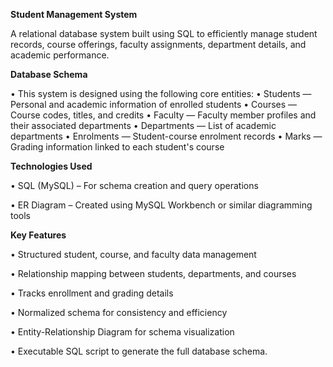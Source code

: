 **Student Management System**

A relational database system built using SQL to efficiently manage student records, course offerings, faculty assignments, department details, and academic performance.

**Database Schema**

•	This system is designed using the following core entities:
•	Students — Personal and academic information of enrolled students
•	Courses — Course codes, titles, and credits
•	Faculty — Faculty member profiles and their associated departments
•	Departments — List of academic departments
•	Enrolments — Student-course enrolment records
•	Marks — Grading information linked to each student's course

**Technologies Used**

•	SQL (MySQL) – For schema creation and query operations

•	ER Diagram – Created using MySQL Workbench or similar diagramming tools


 **Key Features**

•	Structured student, course, and faculty data management

•	Relationship mapping between students, departments, and courses

•	Tracks enrollment and grading details

•	Normalized schema for consistency and efficiency

•	Entity-Relationship Diagram for schema visualization

•	Executable SQL script to generate the full database schema.
